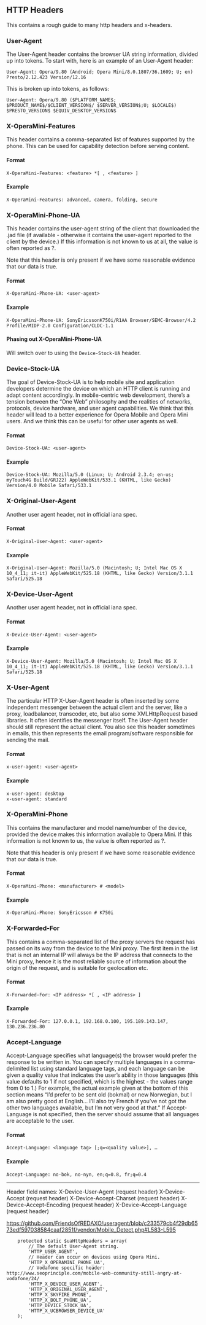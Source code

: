 ## HTTP Headers

This contains a rough guide to many http headers and x-headers.

### User-Agent

The User-Agent header contains the browser UA string information, divided up into tokens. To start with, here is an example of an User-Agent header:

```
User-Agent: Opera/9.80 (Android; Opera Mini/8.0.1807/36.1609; U; en) Presto/2.12.423 Version/12.16
```

This is broken up into tokens, as follows:

```
User-Agent: Opera/9.80 ($PLATFORM_NAME$; $PRODUCT_NAME$/$CLIENT_VERSION$/ $SERVER_VERSION$;U; $LOCALE$) $PRESTO_VERSION$ $EQUIV_DESKTOP_VERSION$
```

### X-OperaMini-Features

This header contains a comma-separated list of features supported by the phone. This can be used for capability detection before serving content.

#### Format

```
X-OperaMini-Features: <feature> *[ , <feature> ]
```

#### Example

```
X-OperaMini-Features: advanced, camera, folding, secure
```

### X-OperaMini-Phone-UA

This header contains the user-agent string of the client that downloaded the .jad file (if available - otherwise it contains the user-agent reported to the client by the device.) If this information is not known to us at all, the value is often reported as ?.

Note that this header is only present if we have some reasonable evidence that our data is true.

#### Format

```
X-OperaMini-Phone-UA: <user-agent>
```

#### Example

```
X-OperaMini-Phone-UA: SonyEricssonK750i/R1AA Browser/SEMC-Browser/4.2 Profile/MIDP-2.0 Configuration/CLDC-1.1
```

#### Phasing out X-OperaMini-Phone-UA

Will switch over to using the `Device-Stock-UA` header.

### Device-Stock-UA

The goal of Device-Stock-UA is to help mobile site and application developers determine the device on which an HTTP client is running and adapt content accordingly. In mobile-centric web development, there’s a tension between the “One Web” philosophy and the realities of networks, protocols, device hardware, and user agent capabilities. We think that this header will lead to a better experience for Opera Mobile and Opera Mini users. And we think this can be useful for other user agents as well.

#### Format

```
Device-Stock-UA: <user-agent>
```

#### Example

```
Device-Stock-UA: Mozilla/5.0 (Linux; U; Android 2.3.4; en-us; myTouch4G Build/GRJ22) AppleWebKit/533.1 (KHTML, like Gecko) Version/4.0 Mobile Safari/533.1
```

### X-Original-User-Agent

Another user agent header, not in official iana spec.

#### Format

```
X-Original-User-Agent: <user-agent>
```

#### Example

```
X-Original-User-Agent: Mozilla/5.0 (Macintosh; U; Intel Mac OS X 10_4_11; it-it) AppleWebKit/525.18 (KHTML, like Gecko) Version/3.1.1 Safari/525.18
```

### X-Device-User-Agent

Another user agent header, not in official iana spec.

#### Format

```
X-Device-User-Agent: <user-agent>
```

#### Example

```
X-Device-User-Agent: Mozilla/5.0 (Macintosh; U; Intel Mac OS X 10_4_11; it-it) AppleWebKit/525.18 (KHTML, like Gecko) Version/3.1.1 Safari/525.18
```

### X-User-Agent

The particular HTTP X-User-Agent header is often inserted by some independent messenger between the actual client and the server, like a proxy, loadbalancer, transcoder, etc, but also some XMLHttpRequest based libraries. It often identifies the messenger itself. The User-Agent header should still represent the actual client. You also see this header sometimes in emails, this then represents the email program/software responsible for sending the mail.

#### Format

```
x-user-agent: <user-agent>
```

#### Example

```
x-user-agent: desktop
x-user-agent: standard
```

### X-OperaMini-Phone

This contains the manufacturer and model name/number of the device, provided the device makes this information available to Opera Mini. If this information is not known to us, the value is often reported as ?.

Note that this header is only present if we have some reasonable evidence that our data is true.

#### Format

```
X-OperaMini-Phone: <manufacturer> # <model>
```

#### Example

```
X-OperaMini-Phone: SonyEricsson # K750i
```

### X-Forwarded-For

This contains a comma-separated list of the proxy servers the request has passed on its way from the device to the Mini proxy. The first item in the list that is not an internal IP will always be the IP address that connects to the Mini proxy, hence it is the most reliable source of information about the origin of the request, and is suitable for geolocation etc.

#### Format

```
X-Forwarded-For: <IP address> *[ , <IP address> ]
```

#### Example

```
X-Forwarded-For: 127.0.0.1, 192.168.0.100, 195.189.143.147, 130.236.236.80
```

### Accept-Language

Accept-Language specifies what language(s) the browser would prefer the response to be written in. You can specify multiple languages in a comma-delimited list using standard language tags, and each language can be given a quality value that indicates the user’s ability in those languages (this value defaults to 1 if not specified, which is the highest - the values range from 0 to 1.) For example, the actual example given at the bottom of this section means “I’d prefer to be sent old (bokmal) or new Norwegian, but I am also pretty good at English… I’ll also try French if you’ve not got the other two languages available, but I’m not very good at that.” If Accept-Language is not specified, then the server should assume that all languages are acceptable to the user.

#### Format

```
Accept-Language: <language tag> [;q=<quality value>], …
```

#### Example

```
Accept-Language: no-bok, no-nyn, en;q=0.8, fr;q=0.4
```

---

Header field names:
X-Device-User-Agent (request header)
X-Device-Accept (request header)
X-Device-Accept-Charset (request header)
X-Device-Accept-Encoding (request header)
X-Device-Accept-Language (request header)

https://github.com/FriendsOfREDAXO/useragent/blob/c233579cb4f29db6573edf597038584caaf2851f/vendor/Mobile_Detect.php#L583-L595

```
    protected static $uaHttpHeaders = array(
        // The default User-Agent string.
        'HTTP_USER_AGENT',
        // Header can occur on devices using Opera Mini.
        'HTTP_X_OPERAMINI_PHONE_UA',
        // Vodafone specific header: http://www.seoprinciple.com/mobile-web-community-still-angry-at-vodafone/24/
        'HTTP_X_DEVICE_USER_AGENT',
        'HTTP_X_ORIGINAL_USER_AGENT',
        'HTTP_X_SKYFIRE_PHONE',
        'HTTP_X_BOLT_PHONE_UA',
        'HTTP_DEVICE_STOCK_UA',
        'HTTP_X_UCBROWSER_DEVICE_UA'
    );
```
